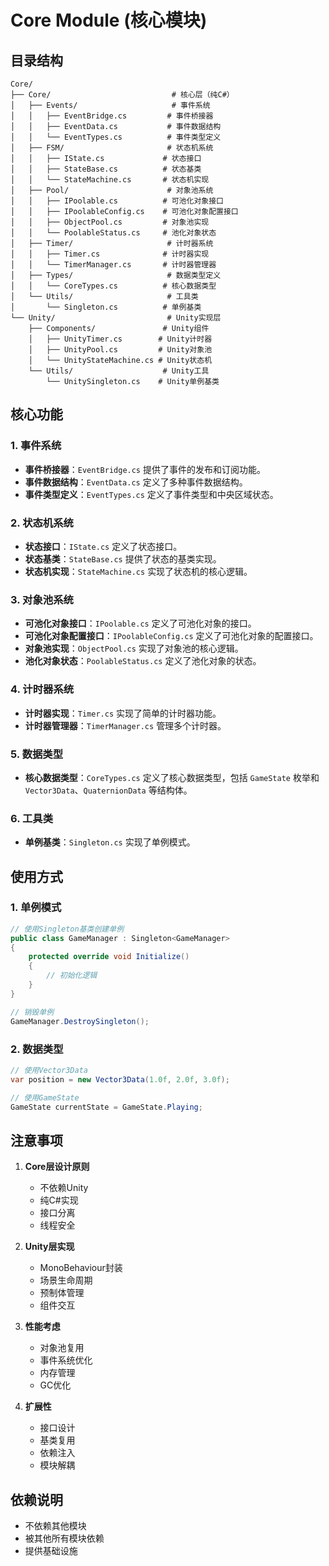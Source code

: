 # Core Module (核心模块)

## 目录结构
```
Core/
├── Core/                           # 核心层（纯C#）
│   ├── Events/                     # 事件系统
│   │   ├── EventBridge.cs         # 事件桥接器
│   │   ├── EventData.cs           # 事件数据结构
│   │   └── EventTypes.cs          # 事件类型定义
│   ├── FSM/                       # 状态机系统
│   │   ├── IState.cs             # 状态接口
│   │   ├── StateBase.cs          # 状态基类
│   │   └── StateMachine.cs       # 状态机实现
│   ├── Pool/                      # 对象池系统
│   │   ├── IPoolable.cs          # 可池化对象接口
│   │   ├── IPoolableConfig.cs    # 可池化对象配置接口
│   │   ├── ObjectPool.cs         # 对象池实现
│   │   └── PoolableStatus.cs     # 池化对象状态
│   ├── Timer/                     # 计时器系统
│   │   ├── Timer.cs              # 计时器实现
│   │   └── TimerManager.cs       # 计时器管理器
│   ├── Types/                     # 数据类型定义
│   │   └── CoreTypes.cs          # 核心数据类型
│   └── Utils/                     # 工具类
│       └── Singleton.cs          # 单例基类
└── Unity/                         # Unity实现层
    ├── Components/               # Unity组件
    │   ├── UnityTimer.cs        # Unity计时器
    │   ├── UnityPool.cs         # Unity对象池
    │   └── UnityStateMachine.cs # Unity状态机
    └── Utils/                    # Unity工具
        └── UnitySingleton.cs    # Unity单例基类
```

## 核心功能

### 1. 事件系统
- **事件桥接器**：`EventBridge.cs` 提供了事件的发布和订阅功能。
- **事件数据结构**：`EventData.cs` 定义了多种事件数据结构。
- **事件类型定义**：`EventTypes.cs` 定义了事件类型和中央区域状态。

### 2. 状态机系统
- **状态接口**：`IState.cs` 定义了状态接口。
- **状态基类**：`StateBase.cs` 提供了状态的基类实现。
- **状态机实现**：`StateMachine.cs` 实现了状态机的核心逻辑。

### 3. 对象池系统
- **可池化对象接口**：`IPoolable.cs` 定义了可池化对象的接口。
- **可池化对象配置接口**：`IPoolableConfig.cs` 定义了可池化对象的配置接口。
- **对象池实现**：`ObjectPool.cs` 实现了对象池的核心逻辑。
- **池化对象状态**：`PoolableStatus.cs` 定义了池化对象的状态。

### 4. 计时器系统
- **计时器实现**：`Timer.cs` 实现了简单的计时器功能。
- **计时器管理器**：`TimerManager.cs` 管理多个计时器。

### 5. 数据类型
- **核心数据类型**：`CoreTypes.cs` 定义了核心数据类型，包括 `GameState` 枚举和 `Vector3Data`、`QuaternionData` 等结构体。

### 6. 工具类
- **单例基类**：`Singleton.cs` 实现了单例模式。

## 使用方式

### 1. 单例模式
```csharp
// 使用Singleton基类创建单例
public class GameManager : Singleton<GameManager>
{
    protected override void Initialize()
    {
        // 初始化逻辑
    }
}

// 销毁单例
GameManager.DestroySingleton();
```

### 2. 数据类型
```csharp
// 使用Vector3Data
var position = new Vector3Data(1.0f, 2.0f, 3.0f);

// 使用GameState
GameState currentState = GameState.Playing;
```

## 注意事项

1. **Core层设计原则**
   - 不依赖Unity
   - 纯C#实现
   - 接口分离
   - 线程安全

2. **Unity层实现**
   - MonoBehaviour封装
   - 场景生命周期
   - 预制体管理
   - 组件交互

3. **性能考虑**
   - 对象池复用
   - 事件系统优化
   - 内存管理
   - GC优化

4. **扩展性**
   - 接口设计
   - 基类复用
   - 依赖注入
   - 模块解耦

## 依赖说明
- 不依赖其他模块
- 被其他所有模块依赖
- 提供基础设施 